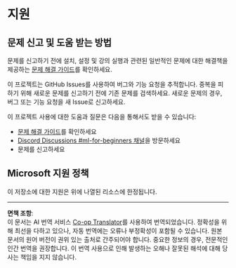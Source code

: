 <!--
CO_OP_TRANSLATOR_METADATA:
{
  "original_hash": "09623d7343ff1c26ff4f198c1b2d3176",
  "translation_date": "2025-10-03T11:48:07+00:00",
  "source_file": "SUPPORT.md",
  "language_code": "ko"
}
-->
# 지원
## 문제 신고 및 도움 받는 방법  

문제를 신고하기 전에 설치, 설정 및 강의 실행과 관련된 일반적인 문제에 대한 해결책을 제공하는 [문제 해결 가이드](TROUBLESHOOTING.md)를 확인하세요.

이 프로젝트는 GitHub Issues를 사용하여 버그와 기능 요청을 추적합니다. 중복을 피하기 위해 새로운 문제를 신고하기 전에 기존 문제를 검색하세요. 새로운 문제의 경우, 버그 또는 기능 요청을 새 Issue로 신고하세요.

이 프로젝트 사용에 대한 도움과 질문은 다음을 통해서도 받을 수 있습니다:
- [문제 해결 가이드](TROUBLESHOOTING.md)를 확인하세요
- [Discord Discussions #ml-for-beginners 채널](https://aka.ms/foundry/discord)을 방문하세요
- 문제를 신고하세요

## Microsoft 지원 정책  

이 저장소에 대한 지원은 위에 나열된 리소스에 한정됩니다.

---

**면책 조항**:  
이 문서는 AI 번역 서비스 [Co-op Translator](https://github.com/Azure/co-op-translator)를 사용하여 번역되었습니다. 정확성을 위해 최선을 다하고 있으나, 자동 번역에는 오류나 부정확성이 포함될 수 있습니다. 원본 문서의 원어 버전이 권위 있는 출처로 간주되어야 합니다. 중요한 정보의 경우, 전문적인 인간 번역을 권장합니다. 이 번역 사용으로 인해 발생하는 오해나 잘못된 해석에 대해 당사는 책임을 지지 않습니다.